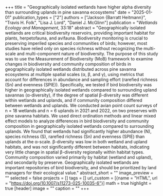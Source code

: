 +++
title = "Geographically isolated wetlands have higher alpha diversity than surrounding uplands in pine savanna ecosystems"
date = "2025-01-01"
publication_types = ["2"]
authors = ["Jackson {Barratt Heitmann}", "Travis H. Folk", "Lisa J. Lord", "Daniel J. McGlinn"]
publication = "_Wetlands Ecology and Management_, 33:18"
abstract = "Geographically isolated wetlands are critical biodiversity reservoirs, providing important habitat for plants, herpetofauna, and avifauna. Biodiversity monitoring is crucial to preserving imperiled species and communities of birds; however, most studies have relied only on species richness without recognizing the multi-scale and multi-component nature of biodiversity. The purpose of this study was to use the Measurement of Biodiversity (MoB) framework to examine changes in biodiversity and community composition of birds in geographically isolated wetlands distributed across pine savanna ecosystems at multiple spatial scales (α, β, and γ), using metrics that account for differences in abundance and sampling effort (rarefied richness (Sn) and evenness (SPIE)). Specifically, we tested if bird biodiversity was higher in geographically isolated wetlands compared to surrounding upland savannas (α-diversity), if the degree of spatial β-diversity was different within wetlands and uplands, and if community composition differed between wetlands and uplands. We conducted avian point count surveys of n = 18 wetlands and n = 6 uplands in 2021 and 2022, on two preserves with pine savanna habitats. We used direct ordination methods and linear mixed effect models to analyze differences in bird biodiversity and community composition in geographically isolated wetlands compared to surrounding uplands. We found that wetlands had significantly higher abundance (N), species richness (S), rarefied richness (Sn) and evenness (SPIE) than uplands at the α-scale. β-diversity was low in both wetland and upland habitats, and was not significantly different between habitats, indicating very little change in spatial β-diversity regionally within habitat types. Community composition varied primarily by habitat (wetland and upland), and secondarily by preserve. Geographically isolated wetlands are important repositories of bird biodiversity, and should be prioritized by land managers for their ecological value."
abstract_short = ""
image_preview = ""
selected = false
projects = []
tags = []
url_custom = [{name = "HTML", url = "https://doi.org/10.1007/s11273-025-10035-6"}]
math = true
highlight = true
[header]
image = ""
caption = ""
+++
